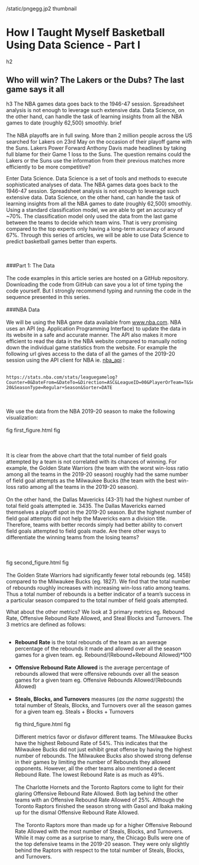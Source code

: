 /static/pngegg.jp2
thumbnail
# How I Taught Myself Basketball Using Data Science - Part I
h2
## Who will win? The Lakers or the Dubs? The last game says it all
h3
The NBA
games data goes back to the 1946-47 session. Spreadsheet analysis is not enough to leverage such extensive data.
Data Science, on the other hand, can handle the task of learning insights from all the NBA games to date (roughly
62,500) smoothly.
brief
<br/><br/>
The NBA playoffs are in full swing. More than 2 million people across the US searched for Lakers on 23rd May on the
occasion of their playoff game with the Suns. Lakers Power Forward Anthony Davis made headlines by taking full blame
for their Game 1 loss to the Suns. The question remains could the Lakers or the Suns use the information from their
previous matches more efficiently to be more competitive?

Enter Data Science. Data Science is a set of tools and methods to execute sophisticated analyses of data. The NBA
games data goes back to the 1946-47 session. Spreadsheet analysis is not enough to leverage such extensive data.
Data Science, on the other hand, can handle the task of learning insights from all the NBA games to date (roughly
62,500) smoothly. Using a standard classification model, we are able to get an accuracy of ~70%. The classification
model only used the data from the last game between the teams to decide which team wins. That is very promising compared to the top experts only having a long-term accuracy of around 67%. Through this series of articles, we will be able to use Data Science to predict basketball games better than experts. 

<br/><br/>
###Part 1: The Data
<br/><br/>
The code examples in this article series are hosted on a GitHub repository. Downloading the code from GitHub can save you a lot of time typing the code yourself. But I strongly recommend typing and running the code in the sequence presented in this series. 
<br/><br/>
###NBA Data
<br/><br/>
We will be using the NBA game data available from www.nba.com. NBA uses an API (eg. Application Programming Interface) to update the data in its website in a safe and accurate manner. The API also makes it more efficient to read the data in the NBA website compared to manually noting down the individual game statistics from the website. For example the following url gives access to the data of all the games of the 2019-20 session using the API client for NBA ie. [nba_api](https://pypi.org/project/nba-api/) :
<br/><br/>

    https://stats.nba.com/stats/leaguegamelog?Counter=0&DateFrom=&DateTo=&Direction=ASC&LeagueID=00&PlayerOrTeam=T&Season=2019-20&SeasonType=Regular+Season&Sorter=DATE

<br/><br/>
We use the data from the NBA 2019-20 season to make the following visualization:
<br/><br/>
fig
first_figure.html
fig
<br/><br/>
<br/><br/>
It is clear from the above chart that the total number of field goals attempted by a team is not correlated with its chances of winning. For example, the Golden State Warriors (the team with the worst win-loss ratio among all the teams in the 2019-20 season) roughly had the same number of field goal attempts as the Milwaukee Bucks (the team with the best win-loss ratio among all the teams in the 2019-20 season). 
<br/><br/>
On the other hand, the Dallas Mavericks (43-31) had the highest number of total field goals attempted ie. 3435. The Dallas Mavericks earned themselves a playoff spot in the 2019-20 season. But the highest number of field goal attempts did not help the Mavericks earn a division title. Therefore, teams with better records simply had better ability to convert field goals attempted to field goals made.  Are there other ways to differentiate the winning teams from the losing teams? 
<br/><br/>
<br/><br/>
fig
second_figure.html
fig
<br/><br/>
The Golden State Warriors had significantly fewer total rebounds (eg. 1458) compared to the Milwaukee Bucks (eg. 1827). We find that the total number of rebounds roughly increases with increasing win-loss ratio among teams. Thus a total number of rebounds is a better indicator of a team’s success in a particular season compared to the total number of field goals attempted.   

What about the other metrics? We look at 3 primary metrics eg. Rebound Rate, Offensive Rebound Rate Allowed, and Steal Blocks and Turnovers. The 3 metrics are defined as follows:
<br/><br/>
- **Rebound Rate** is the total rebounds of the team as an average percentage of the rebounds it made and allowed over all the season games for a given team. eg. Rebound/(Rebound+Rebound Allowed)\*100
<br/><br/>
- **Offensive Rebound Rate Allowed** is the average percentage of rebounds allowed that were offensive rebounds over all the season games for a given team eg. Offensive Rebounds Allowed/(Rebounds Allowed)
<br/><br/>
- **Steals, Blocks, and Turnovers** measures (*as the name suggests*) the total number of Steals, Blocks, and Turnovers over all the season games for a given team eg. Steals + Blocks + Turnovers
<br/><br/>
fig
third_figure.html
fig
<br/><br/>
Different metrics favor or disfavor different teams. The Milwaukee Bucks have the highest Rebound Rate of 54%. This indicates that the Milwaukee Bucks did not just exhibit great offense by having the highest number of rebounds. The Milwaukee Bucks also showed strong defense in their games by limiting the number of Rebounds they allowed opponents. However, all the other teams also mentioned a decent Rebound Rate. The lowest Rebound Rate is as much as 49%.
<br/><br/>
The Charlotte Hornets and the Toronto Raptors come to light for their glaring Offensive Rebound Rate Allowed. Both lag behind the other teams with an Offensive Rebound Rate Allowed of 25%. Although the Toronto Raptors finished the season strong with Gasol and Ibaka making up for the dismal Offensive Rebound Rate Allowed.
<br/><br/>
The Toronto Raptors more than made up for a higher  Offensive Rebound Rate Allowed with the most number of Steals, Blocks, and Turnovers. While it may come as a surprise to many, the Chicago Bulls were one of the top defensive teams in the 2019-20 season. They were only slightly behind the Raptors with respect to the total number of Steals, Blocks, and Turnovers.
